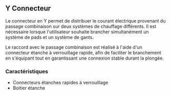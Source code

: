 ## Y Connecteur

Le connecteur en Y permet de distribuer le courant électrique provenant du passage combinaison sur deux systèmes de chauffage différents. Il est nécessaire lorsque l'utilisateur souhaite brancher simultanément un système de pads et un système de gants.

Le raccord avec le passage combinaison est  réalisé à l'aide d'un connecteur étanche à verrouillage rapide, afin de faciliter le branchement en s'équipant tout en garantissant une connexion stable durant la plongée.

### Caractéristiques

- Connecteurs étanches rapides à verrouillage
- Boitier étanche